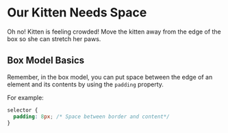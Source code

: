 # Our Kitten Needs Space
  
Oh no! Kitten is feeling crowded! Move the kitten away from the edge of the box
so she can stretch her paws.

## Box Model Basics

Remember, in the box model, you can put space between the edge of 
an element and its contents by using the `padding` property.

For example:

```css
selector {    
  padding: 8px; /* Space between border and content*/
}
```

